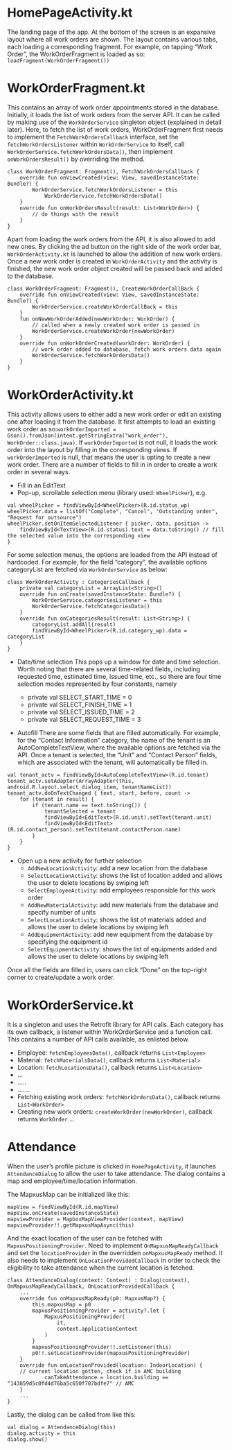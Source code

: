 # HomePageActivity.kt
The landing page of the app. At the bottom of the screen is an expansive layout where all work orders are shown. The layout contains various tabs, each loading a corresponding fragment. For example, on tapping “Work Order”, the WorkOrderFragment is loaded as so:
`loadFragment(WorkOrderFragment())`

# WorkOrderFragment.kt
This contains an array of work order appointments stored in the database. Initially, it loads the list of work orders from the server API. It can be called by making use of the `WorkOrderService` singleton object (explained in detail later). Here, to fetch the list of work orders, WorkOrderFragment first needs to implement the `FetchWorkOrdersCallback` interface, set the `fetchWorkOrdersListener` within `WorkOrderService` to itself, call `WorkOrderService.fetchWorkOrdersData()`, then implement `onWorkOrdersResult()` by overriding the method.
```
class WorkOrderFragment: Fragment(), FetchWorkOrdersCallback {
	override fun onViewCreated(view: View, savedInstanceState: Bundle?) {
		WorkOrderService.fetchWorkOrdersListener = this
        	WorkOrderService.fetchWorkOrdersData()
	}
	override fun onWorkOrdersResult(result: List<WorkOrder>) {
		// do things with the result
	}
}
```
Apart from loading the work orders from the API, it is also allowed to add new ones. By clicking the ad button on the right side of the work order bar, `WorkOrderActivity.kt` is launched to allow the addition of new work orders. Once a new work order is created in `WorkOrderActivity` and the activity is finished, the new work order object created will be passed back and added to the database. 
```
class WorkOrderFragment: Fragment(), CreateWorkOrderCallBack {
    override fun onViewCreated(view: View, savedInstanceState: Bundle?) {
		WorkOrderService.createWorkOrderCallBack = this
	}
	fun onNewWorkOrderAdded(newWorkOrder: WorkOrder) {
		// called when a newly created work order is passed in
        WorkOrderService.createWorkOrder(newWorkOrder)
    }
	override fun onWorkOrderCreated(workOrder: WorkOrder) {
        // work order added to database, fetch work orders data again
        WorkOrderService.fetchWorkOrdersData()
    }
}
```
# WorkOrderActivity.kt
This activity allows users to either add a new work order or edit an existing one after loading it from the database. It first attempts to load an existing work order as so:`workOrderImported = Gson().fromJson(intent.getStringExtra("work_order"), WorkOrder::class.java)`. If `workOrderImported` is not null, it loads the work order into the layout by filling in the corresponding views. If `workOrderImported` is null, that means the user is opting to create a new work order. There are a number of fields to fill in in order to create a work order in several ways. 
- Fill in an EditText
- Pop-up, scrollable selection menu (library used: `WheelPicker`), e.g.
```
val wheelPicker = findViewById<WheelPicker>(R.id.status_wp)
wheelPicker.data = listOf("Complete", "Cancel", "Outstanding order", "Request for outsource")
wheelPicker.setOnItemSelectedListener { picker, data, position ->
    findViewById<TextView>(R.id.status).text = data.toString() // fill the selected value into the corresponding view
}
```
For some selection menus, the options are loaded from the API instead of hardcoded. For example, for the field “category”, the available options categoryList are fetched via `WorkOrderService` as below:
 
```
class WorkOrderActivity : CategoriesCallback {
	private val categoryList = ArrayList<String>()
	override fun onCreate(savedInstanceState: Bundle?) {
        WorkOrderService.categoriesListener = this
        WorkOrderService.fetchCategoriesData()
	}
    override fun onCategoriesResult(result: List<String>) {
        categoryList.addAll(result)
        findViewById<WheelPicker>(R.id.category_wp).data = categoryList
    }
}
```

- Date/time selection
This pops up a window for date and time selection. Worth noting that there are several time-related fields, including requested time, estimated time, issued time, etc., so there are four time selection modes represented by four constants, namely
    - private val SELECT_START_TIME = 0
    - private val SELECT_FINISH_TIME = 1
    - private val SELECT_ISSUED_TIME = 2
    - private val SELECT_REQUEST_TIME = 3

- Autofill 
There are some fields that are filled automatically. For example, for the “Contact Information” category, the name of the tenant is an AutoCompleteTextView, where the available options are fetched via the API. Once a tenant is selected, the “Unit” and “Contact Person” fields, which are associated with the tenant, will automatically be filled in.
```
val tenant_actv = findViewById<AutoCompleteTextView>(R.id.tenant)
tenant_actv.setAdapter(ArrayAdapter(this, android.R.layout.select_dialog_item, tenantNameList))
tenant_actv.doOnTextChanged { text, start, before, count ->
    for (tenant in result) {
        if (tenant.name == text.toString()) {
            tenantSelected = tenant
            findViewById<EditText>(R.id.unit).setText(tenant.unit)
            findViewById<EditText>(R.id.contact_person).setText(tenant.contactPerson.name)
        }
    }
}
```

- Open up a new activity for further selection
    - `AddNewLocationActivity`: add a new location from the database
    - `SelectLocationActivity`: shows the list of location added and allows the user to delete locations by swiping left
    - `SelectEmployeeActivity`: add employees responsible for this work order
    - `AddNewMaterialActivity`: add new materials from the database and specify number of units
    - `SelectLocationActivity`: shows the list of materials added and allows the user to delete locations by swiping left
    - `AddEquipmentActivity`: add new equipment from the database by specifying the equipment id
    - `SelectEquipmentActivity`: shows the list of equipments added and allows the user to delete locations by swiping left

Once all the fields are filled in, users can click “Done” on the top-right corner to create/update a work order.

# WorkOrderService.kt
It is a singleton and uses the Retrofit library for API calls. Each category has its own callback, a listener within WorkOrderService and a function call. This contains a number of API calls available, as enlisted below.
- Employee: `fetchEmployeesData()`, callback returns `List<Employee>`
- Material: `fetchMaterialsData()`, callback returns `List<Material>`
- Location: `fetchLocationsData()`, callback returns `List<Location>`
- …
- …..
- …….
- Fetching existing work orders: `fetchWorkOrdersData()`, callback returns `List<WorkOrder>`
- Creating new work orders: `createWorkOrder(newWorkOrder)`, callback returns `WorkOrder`
…
# Attendance
When the user’s profile picture is clicked in `HomePageActivity`, it launches `AttendanceDialog` to allow the user to take attendance. The dialog contains a map and employee/time/location information.
 
The MapxusMap can be initialized like this:
```
mapView = findViewById(R.id.mapView)
mapView.onCreate(savedInstanceState)
mapviewProvider = MapboxMapViewProvider(context, mapView)
mapviewProvider!!.getMapxusMapAsync(this)
```
And the exact location of the user can be fetched with `MapxusPositioningProvider`. Need to implement `OnMapxusMapReadyCallback` and set the `locationProvider` in the overridden `onMapxusMapReady` method. It also needs to implement `OnLocationProvidedCallback` in order to check the eligibility to take attendance when the current location is fetched.
```
class AttendanceDialog(context: Context) : Dialog(context), OnMapxusMapReadyCallback, OnLocationProvidedCallback {
	...	
	override fun onMapxusMapReady(p0: MapxusMap?) {
        this.mapxusMap = p0
        mapxusPositioningProvider = activity?.let {
            MapxusPositioningProvider(
                it,
                context.applicationContext
            )
        }
        mapxusPositioningProvider!!.setListener(this)
        p0!!.setLocationProvider(mapxusPositioningProvider)
    }     
    override fun onLocationProvided(location: IndoorLocation) {
    // current location gotten, check if in AMC building
            canTakeAttendance = location.building == "143859d5c0fd4d76ba5c650f707bdfe7" // AMC
    }
	...
}
```
Lastly, the dialog can be called from like this:
```
val dialog = AttendanceDialog(this)
dialog.activity = this
dialog.show()
```











